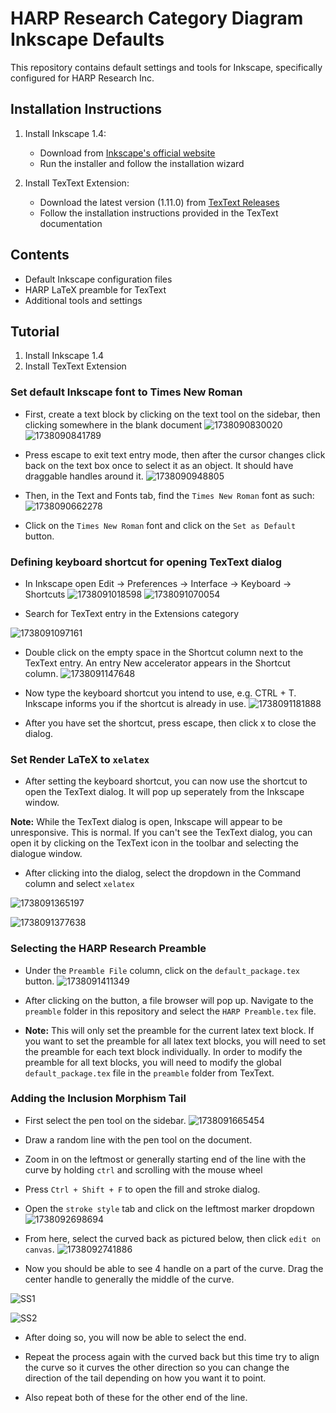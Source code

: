 # HARP Research Category Diagram Inkscape Defaults

This repository contains default settings and tools for Inkscape, specifically configured for HARP Research Inc.

## Installation Instructions

1. Install Inkscape 1.4:

   - Download from [Inkscape&#39;s official website](https://inkscape.org/release/inkscape-1.4/)
   - Run the installer and follow the installation wizard
2. Install TexText Extension:

   - Download the latest version (1.11.0) from [TexText Releases](https://github.com/textext/textext/releases)
   - Follow the installation instructions provided in the TexText documentation

## Contents

- Default Inkscape configuration files
- HARP LaTeX preamble for TexText
- Additional tools and settings

## Tutorial

1. Install Inkscape 1.4
2. Install TexText Extension


### Set default Inkscape font to Times New Roman
   - First, create a text block by clicking on the text tool on the sidebar, then clicking somewhere in the blank document
![1738090830020](image/README/1738090830020.png)
![1738090841789](image/README/1738090841789.png)

   - Press escape to exit text entry mode, then after the cursor changes click back on the text box once to select it as an object. It should have draggable handles around it.
   ![1738090948805](image/README/1738090948805.png)

   - Then, in the Text and Fonts tab, find the `Times New Roman` font as such:
     ![1738090662278](image/README/1738090662278.png)

   - Click on the `Times New Roman` font and click on the `Set as Default` button.


### Defining keyboard shortcut for opening TexText dialog

   - In Inkscape open Edit -> Preferences -> Interface -> Keyboard -> Shortcuts
![1738091018598](image/README/1738091018598.png)
![1738091070054](image/README/1738091070054.png)

   - Search for TexText entry in the Extensions category

   ![1738091097161](image/README/1738091097161.png)

   - Double click on the empty space in the Shortcut column next to the TexText entry. An entry New accelerator appears in the Shortcut column.
   ![1738091147648](image/README/1738091147648.png)

   - Now type the keyboard shortcut you intend to use, e.g. CTRL + T. Inkscape informs you if the shortcut is already in use.
   ![1738091181888](image/README/1738091181888.png)

   - After you have set the shortcut, press escape, then click x to close the dialog.

### Set Render LaTeX to `xelatex`

- After setting the keyboard shortcut, you can now use the shortcut to open the TexText dialog. It will pop up seperately from the Inkscape window. 

**Note:** While the TexText dialog is open, Inkscape will appear to be unresponsive. This is normal. If you can't see the TexText dialog, you can open it by clicking on the TexText icon in the toolbar and selecting the dialogue window.

- After clicking into the dialog, select  the dropdown in the Command column and select `xelatex`

![1738091365197](image/README/1738091365197.png)

![1738091377638](image/README/1738091377638.png)
### Selecting the HARP Research Preamble 

- Under the `Preamble File` column, click on the `default_package.tex` button.
![1738091411349](image/README/1738091411349.png)

- After clicking on the button, a file browser will pop up. Navigate to the `preamble` folder in this repository and select the `HARP Preamble.tex` file.

- **Note:** This will only set the preamble for the current latex text block. If you want to set the preamble for all latex text blocks, you will need to set the preamble for each text block individually. In order to modify the preamble for all text blocks, you will need to modify the global `default_package.tex` file in the `preamble` folder from TexText.

### Adding the Inclusion Morphism Tail

- First select the pen tool on the sidebar.
![1738091665454](image/README/1738091665454.png)

- Draw a random line with the pen tool on the document.

- Zoom in on the leftmost or generally starting end of the line with the curve by holding `ctrl` and scrolling with the mouse wheel

- Press `Ctrl + Shift + F` to open the fill and stroke dialog.

- Open the `stroke style` tab and click on the leftmost marker dropdown
![1738092698694](image/README/1738092698694.png)

- From here, select the curved back as pictured below, then click `edit on canvas`.
![1738092741886](image/README/1738092741886.png)

- Now you should be able to see 4 handle on a part of the curve. Drag the center handle to generally the middle of the curve.

![SS1](image/README/ss1.png)

![SS2](image/README/ss2.png)

- After doing so, you will now be able to select the end.

- Repeat the process again with the curved back but this time try to align the curve so it curves the other direction so you can change the direction of the tail depending on how you want it to point.

- Also repeat both of these for the other end of the line.
